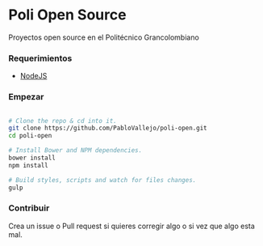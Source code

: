 # Poli Open Source

Proyectos open source en el Politécnico Grancolombiano

### Requerimientos

* [NodeJS](https://nodejs.org/)

### Empezar

```bash

# Clone the repo & cd into it.
git clone https://github.com/PabloVallejo/poli-open.git
cd poli-open

# Install Bower and NPM dependencies.
bower install
npm install

# Build styles, scripts and watch for files changes.
gulp
```

### Contribuir

Crea un issue o Pull request si quieres corregir algo o si vez que algo esta mal.
